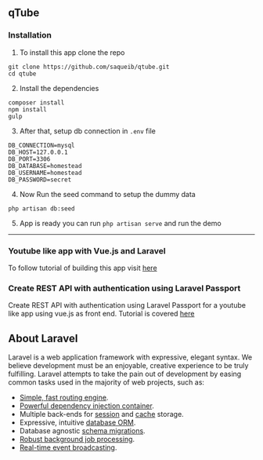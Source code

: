 ## qTube

### Installation 
1. To install this app clone the repo 
```
git clone https://github.com/saqueib/qtube.git
cd qtube
```
2. Install the dependencies
```
composer install
npm install
gulp
```
3. After that, setup db connection in `.env` file
```
DB_CONNECTION=mysql
DB_HOST=127.0.0.1
DB_PORT=3306
DB_DATABASE=homestead
DB_USERNAME=homestead
DB_PASSWORD=secret
```
4. Now Run the seed command to setup the dummy data
```
php artisan db:seed
```
5. App is ready you can run `php artisan serve` and run the demo
----
### Youtube like app with Vue.js and Laravel
To follow tutorial of building this app visit [here](youtube-like-app-with-vue-js-and-laravel)

### Create REST API with authentication using Laravel Passport
Create REST API with authentication using Laravel Passport for a youtube like app using vue.js as front end.
 Tutorial is covered [here](http://www.qcode.in/create-rest-api-authentication-using-laravel-passport/)

## About Laravel

Laravel is a web application framework with expressive, elegant syntax. We believe development must be an enjoyable, creative experience to be truly fulfilling. Laravel attempts to take the pain out of development by easing common tasks used in the majority of web projects, such as:

- [Simple, fast routing engine](https://laravel.com/docs/routing).
- [Powerful dependency injection container](https://laravel.com/docs/container).
- Multiple back-ends for [session](https://laravel.com/docs/session) and [cache](https://laravel.com/docs/cache) storage.
- Expressive, intuitive [database ORM](https://laravel.com/docs/eloquent).
- Database agnostic [schema migrations](https://laravel.com/docs/migrations).
- [Robust background job processing](https://laravel.com/docs/queues).
- [Real-time event broadcasting](https://laravel.com/docs/broadcasting).